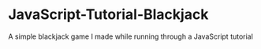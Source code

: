 # JavaScript-Tutorial-Blackjack
A simple blackjack game I made while running through a JavaScript tutorial
